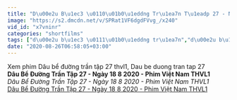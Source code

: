 ```yaml
---
title: "D\u00e2u B\u1ec3 \u0110\u01b0\u1eddng Tr\u1ea7n T\u1eadp 27 - Ng\u00e0y 18 8 2020 - Phim Vi\u1ec7t Nam THVL1"
image: "https://s2.dmcdn.net/v/SPRat1VF6dgdFVvg_/x240"
vid_id: "x7vninr"
categories: "shortfilms"
tags: ["d\u00e2u b\u1ec3 \u0111\u01b0\u1eddng tr\u1ea7n","d\u00e2u b\u1ec3 \u0111\u01b0\u1eddng tr\u1ea7n t\u1eadp 27","phim vi\u1ec7t nam thvl1"]
date: "2020-08-26T06:58:05+03:00"
---
```

Xem phim Dâu bể đường trần tập 27 thvl1, Dau be duong tran tap 27<br><b>Dâu Bể Đường Trần Tập 27 - Ngày 18 8 2020 - Phim Việt Nam THVL1</b><br> <i>Dâu Bể Đường Trần Tập 27 - Ngày 18 8 2020 - Phim Việt Nam THVL1</i><br> <u>Dâu Bể Đường Trần Tập 27 - Ngày 18 8 2020 - Phim Việt Nam THVL1</u>
